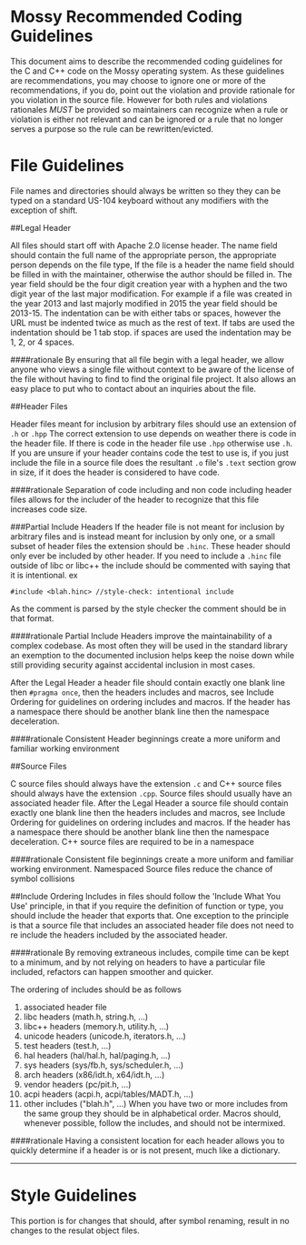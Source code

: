 Mossy Recommended Coding Guidelines
===================================
This document aims to describe the recommended coding guidelines for the C and C++ code
on the Mossy operating system. As these guidelines are recommendations, you may choose
to ignore one or more of the recommendations, if you do, point out the violation
and provide rationale for you violation in the source file. However for both rules and
violations rationales _MUST_ be provided so maintainers can recognize when a rule or
violation is either not relevant and can be ignored or a rule that no longer serves a purpose
so the rule can be rewritten/evicted.


File Guidelines
===============
File names and directories should always be written so they they can be typed on a
standard US-104 keyboard without any modifiers with the exception of shift.

##Legal Header

All files should start off with Apache 2.0 license header. The name field should contain
the full name of the appropriate person, the appropriate person depends on the file type, If
the file is a header the name field should be filled in with the maintainer, otherwise the
author should be filled in. The year field should be the four digit creation year with a hyphen
and the two digit year of the last major modification. For example if a file was created in the
year 2013 and last majorly modified in 2015 the year field should be 2013-15. The indentation
can be with either tabs or spaces, however the URL must be indented twice as much as the rest
of text. If tabs are used the indentation should be 1 tab stop. if spaces are used the
indentation may be 1, 2, or 4 spaces.

####rationale
By ensuring that all file begin with a legal header, we allow anyone who views a single file
without context to be aware of the license of the file without having to find to find the
original file project. It also allows an easy place to put who to contact about an inquiries
about the file.

##Header Files

Header files meant for inclusion by arbitrary files should use an extension of `.h` or `.hpp`
The correct extension to use depends on weather there is code in the header file. If there is
code in the header file use `.hpp` otherwise use `.h`. If you are unsure if your header contains
code the test to use is, if you just include the file in a source file does the resultant `.o`
file's `.text` section grow in size, if it does the header is considered to have code.

####rationale
Separation of code including and non code including header files allows for the includer of the
header to recognize that this file increases code size.

###Partial Include Headers
If the header file is not meant for inclusion by arbitrary files and is instead meant for
inclusion by only one, or a small subset of header files the extension should be `.hinc`.
These header should only ever be included by other header. If you need to include a `.hinc`
file outside of libc or libc++ the include should be commented with saying that it is
intentional. ex
~~~{.cpp}
#include <blah.hinc> //style-check: intentional include
~~~
As the comment is parsed by the style checker the comment should be in that format.

####rationale
Partial Include Headers improve the maintainability of a complex codebase. As most often they
will be used in the standard library an exemption to the documented inclusion helps keep the
noise down while still providing security against accidental inclusion in most cases.

After the Legal Header a header file should contain exactly one blank line
then `#pragma once`, then the headers includes and macros,
see Include Ordering for guidelines on ordering includes and macros.
If the header has a namespace there should be another blank line then the namespace deceleration.

####rationale
Consistent Header beginnings create a more uniform and familiar working environment

##Source Files

C source files should always have the extension `.c` and C++ source files should always have
the extension `.cpp`. Source files should usually have an associated header file.
After the Legal Header a source file should contain exactly one blank line
then the headers includes and macros, see Include Ordering for guidelines
on ordering includes and macros. If the header has a namespace there should be another
blank line then the namespace deceleration. C++ source files are required to be in a namespace

####rationale
Consistent file beginnings create a more uniform and familiar working environment. Namespaced
Source files reduce the chance of symbol collisions

##Include Ordering
Includes in files should follow the 'Include What You Use' principle, in that if you require the
definition of function or type, you should include the header that exports that. One exception
to the principle is that a source file that includes an associated header file does not need
to re include the headers included by the associated header.

####rationale
By removing extraneous includes, compile time can be kept to a minimum, and by not relying on
headers to have a particular file included, refactors can happen smoother and quicker.

The ordering of includes should be as follows
  1. associated header file
  2. libc headers (math.h, string.h, ...)
  3. libc++ headers (memory.h, utility.h, ...)
  4. unicode headers (unicode.h, iterators.h, ...)
  5. test headers (test.h, ...)
  6. hal headers (hal/hal.h, hal/paging.h, ...)
  7. sys headers (sys/fb.h, sys/scheduler.h, ...)
  8. arch headers (x86/idt.h, x64/idt.h, ...)
  9. vendor headers (pc/pit.h, ...)
  10. acpi headers (acpi.h, acpi/tables/MADT.h, ...)
  11. other includes ("blah.h", ...)
When you have two or more includes from the same group they should be in alphabetical order.
Macros should, whenever possible, follow the includes, and should not be intermixed.


####rationale
Having a consistent location for each header allows you to quickly determine if a header is
or is not present, much like a dictionary.
- - - - - - - - - - - - - - - - - - - - - - - - - - - - - - - - - - - - - - - - - - - - - - - - - -
Style Guidelines
================
This portion is for changes that should, after symbol renaming, result in no changes to the
resulat object files.
